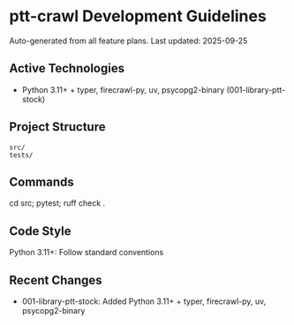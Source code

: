 # ptt-crawl Development Guidelines

Auto-generated from all feature plans. Last updated: 2025-09-25

## Active Technologies
- Python 3.11+ + typer, firecrawl-py, uv, psycopg2-binary (001-library-ptt-stock)

## Project Structure
```
src/
tests/
```

## Commands
cd src; pytest; ruff check .

## Code Style
Python 3.11+: Follow standard conventions

## Recent Changes
- 001-library-ptt-stock: Added Python 3.11+ + typer, firecrawl-py, uv, psycopg2-binary

<!-- MANUAL ADDITIONS START -->
<!-- MANUAL ADDITIONS END -->